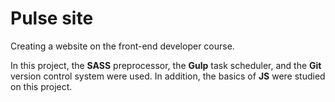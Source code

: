 # Pulse site
Creating a website on the front-end developer course. 

In this project, the **SASS** preprocessor, the **Gulp** task scheduler, and the **Git** version control system were used. In addition, the basics of **JS** were studied on this project.
